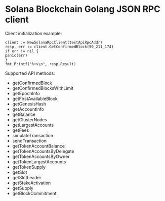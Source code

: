 # Solana Blockchain Golang JSON RPC client

Client initialization example:

```golang
client := NewSolanaRpcClient(testApiRpcAddr)
resp, err := client.GetConfirmedBlock(59_211_174)
if err != nil {
panic(err)
}
fmt.Printf("%+v\n", resp.Result)
```

Supported API methods:

* getConfirmedBlock
* getConfirmedBlocksWithLimit
* getEpochInfo
* getFirstAvailableBlock
* getGenesisHash
* getAccountInfo
* getBalance
* getClusterNodes
* getLargestAccounts
* getFees
* simulateTransaction
* sendTransaction
* getTokenAccountBalance
* getTokenAccountsByDelegate
* getTokenAccountsByOwner
* getTokenLargestAccounts
* getTokenSupply
* getSlot
* getSlotLeader
* getStakeActivation
* getSupply
* getBlockCommitment